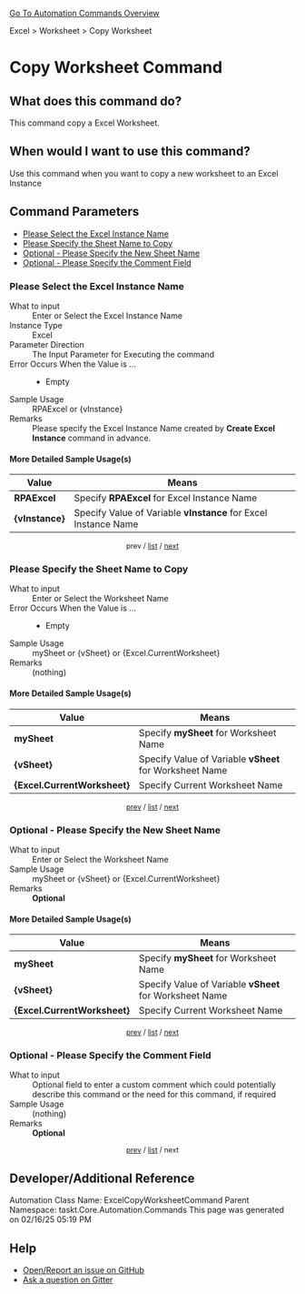 <!--TITLE: Copy Worksheet Command -->
<!-- SUBTITLE: a command in the Excel group. -->
[Go To Automation Commands Overview](/automation-commands.md)


Excel &gt; Worksheet &gt; Copy Worksheet


# Copy Worksheet Command


## What does this command do?
This command copy a Excel Worksheet.


## When would I want to use this command?
Use this command when you want to copy a new worksheet to an Excel Instance


<a id="param_list"></a>
## Command Parameters
- [Please Select the Excel Instance Name](#param_0)
- [Please Specify the Sheet Name to Copy](#param_1)
- [Optional - Please Specify the New Sheet Name](#param_2)
- [Optional - Please Specify the Comment Field](#param_3)


<a id="param_0"></a>
### Please Select the Excel Instance Name


<dl>
<dt>What to input</dt><dd>Enter or Select the Excel Instance Name</dd>
<dt>Instance Type</dt><dd>Excel</dd>
<dt>Parameter Direction</dt><dd>The Input Parameter for Executing the command</dd>
<dt>Error Occurs When the Value is ...</dt><dd><ul>
<li>Empty</li>
</ul></dd>
<dt>Sample Usage</dt><dd>RPAExcel or {vInstance}</dd>
<dt>Remarks</dt><dd>Please specify the Excel Instance Name created by <strong>Create Excel Instance</strong> command in advance.</dd>
</dl>




#### More Detailed Sample Usage(s)
| Value | Means |
|---|---|
| <strong>RPAExcel</strong> | Specify **RPAExcel** for Excel Instance Name |
| <strong>{vInstance}</strong> | Specify Value of Variable **vInstance** for Excel Instance Name |


<div style="font-size: 90%; text-align: center">


prev / [list](#param_list) / [next](#param_1)


</div>


<a id="param_1"></a>
### Please Specify the Sheet Name to Copy


<dl>
<dt>What to input</dt><dd>Enter or Select the Worksheet Name</dd>
<dt>Error Occurs When the Value is ...</dt><dd><ul>
<li>Empty</li>
</ul></dd>
<dt>Sample Usage</dt><dd>mySheet or {vSheet} or {Excel.CurrentWorksheet}</dd>
<dt>Remarks</dt><dd>(nothing)</dd>
</dl>




#### More Detailed Sample Usage(s)
| Value | Means |
|---|---|
| <strong>mySheet</strong> | Specify **mySheet** for Worksheet Name |
| <strong>{vSheet}</strong> | Specify Value of Variable **vSheet** for Worksheet Name |
| <strong>{Excel.CurrentWorksheet}</strong> | Specify Current Worksheet Name |


<div style="font-size: 90%; text-align: center">


[prev](#param_1) / [list](#param_list) / [next](#param_2)


</div>


<a id="param_2"></a>
### Optional - Please Specify the New Sheet Name


<dl>
<dt>What to input</dt><dd>Enter or Select the Worksheet Name</dd>
<dt>Sample Usage</dt><dd>mySheet or {vSheet} or {Excel.CurrentWorksheet}</dd>
<dt>Remarks</dt><dd><strong>Optional</strong><br></dd>
</dl>




#### More Detailed Sample Usage(s)
| Value | Means |
|---|---|
| <strong>mySheet</strong> | Specify **mySheet** for Worksheet Name |
| <strong>{vSheet}</strong> | Specify Value of Variable **vSheet** for Worksheet Name |
| <strong>{Excel.CurrentWorksheet}</strong> | Specify Current Worksheet Name |


<div style="font-size: 90%; text-align: center">


[prev](#param_2) / [list](#param_list) / [next](#param_3)


</div>


<a id="param_3"></a>
### Optional - Please Specify the Comment Field


<dl>
<dt>What to input</dt><dd>Optional field to enter a custom comment which could potentially describe this command or the need for this command, if required</dd>
<dt>Sample Usage</dt><dd>(nothing)</dd>
<dt>Remarks</dt><dd><strong>Optional</strong><br></dd>
</dl>




<div style="font-size: 90%; text-align: center">


[prev](#param_3) / [list](#param_list) / next


</div>


## Developer/Additional Reference
Automation Class Name: ExcelCopyWorksheetCommand
Parent Namespace: taskt.Core.Automation.Commands
This page was generated on 02/16/25 05:19 PM


## Help
- [Open/Report an issue on GitHub](https://github.com/rcktrncn/taskt/issues/new)
- [Ask a question on Gitter](https://gitter.im/taskt-rpa/Lobby)

